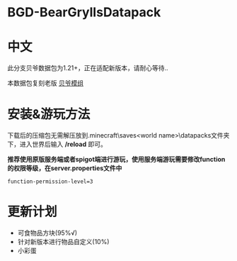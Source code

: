 # BGD-BearGryllsDatapack
# 中文
此分支贝爷数据包为1.21+，正在适配新版本，请耐心等待..

本数据包复刻老版 [贝爷模组](https://www.mcmod.cn/class/158.html)

# 安装&游玩方法
下载后的压缩包无需解压放到.minecraft\saves\<world name>\datapacks文件夹下，进入世界后输入 **/reload** 即可。

**推荐使用原版服务端或者spigot端进行游玩，使用服务端游玩需要修改function的权限等级，在server.properties文件中**

    function-permission-level=3

# 更新计划
- 可食物品方块(95%√)
- 针对新版本进行物品自定义(10%)
- 小彩蛋

